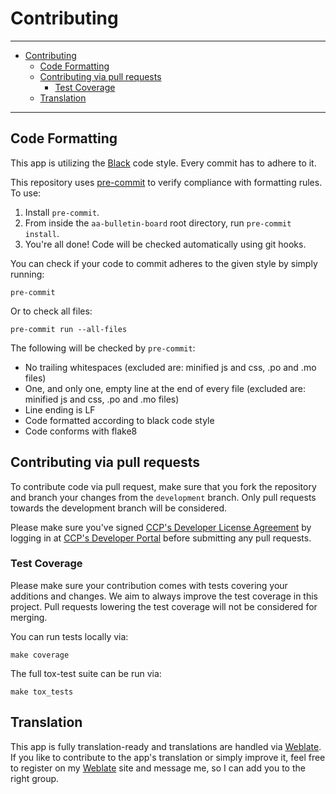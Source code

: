 # Contributing

---

<!-- TOC -->
* [Contributing](#contributing)
  * [Code Formatting](#code-formatting)
  * [Contributing via pull requests](#contributing-via-pull-requests)
    * [Test Coverage](#test-coverage)
  * [Translation](#translation)
<!-- TOC -->

---

## Code Formatting

This app is utilizing the [Black] code style. Every commit has to adhere to it.

This repository uses [pre-commit] to
verify compliance with formatting rules. To use:

1. Install `pre-commit`.
2. From inside the `aa-bulletin-board` root directory, run `pre-commit install`.
3. You're all done! Code will be checked automatically using git hooks.

You can check if your code to commit adheres to the given style by simply running:
```shell script
pre-commit
```

Or to check all files:
```shell script
pre-commit run --all-files
```

The following will be checked by `pre-commit`:

- No trailing whitespaces (excluded are: minified js and css, .po and .mo files)
- One, and only one, empty line at the end of every file (excluded are: minified js
  and css, .po and .mo files)
- Line ending is LF
- Code formatted according to black code style
- Code conforms with flake8


## Contributing via pull requests

To contribute code via pull request, make sure that you fork the repository and branch
your changes from the `development` branch. Only pull requests towards the development
branch will be considered.

Please make sure you've signed [CCP's Developer License Agreement] by logging in
at [CCP's Developer Portal] before submitting any pull requests.

### Test Coverage

Please make sure your contribution comes with tests covering your additions and
changes. We aim to always improve the test coverage in this project. Pull
requests lowering the test coverage will not be considered for merging.

You can run tests locally via:
```shell
make coverage
```

The full tox-test suite can be run via:
```shell
make tox_tests
```

## Translation

This app is fully translation-ready and translations are handled via [Weblate]. If
you like to contribute to the app's translation or simply improve it, feel free to
register on my [Weblate] site and message me, so I can add you to the right group.


<!-- Links -->
[Black]: https://black.readthedocs.io/en/stable/the_black_code_style.html "Black Code Formatter"
[pre-commit]: https://github.com/pre-commit/pre-commit "pre-commit"
[CCP's Developer License Agreement]: https://developers.eveonline.com/resource/license-agreement "CCP's Developer License Agreement"
[CCP's Developer Portal]: https://developers.eveonline.com/ "CCP's Developer Portal"
[Weblate]: https://weblate.ppfeufer.de/ "Weblate"
